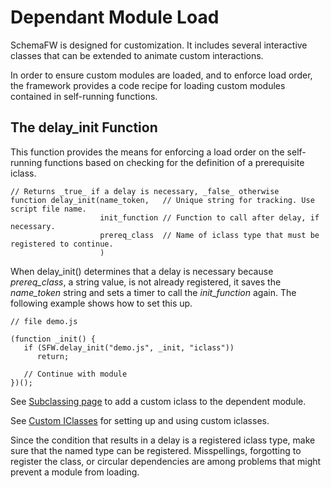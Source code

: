 # Dependant Module Load

SchemaFW is designed for customization.  It includes several interactive classes
that can be extended to animate custom interactions.

In order to ensure custom modules are loaded, and to enforce load order, the
framework provides a code recipe for loading custom modules contained in
self-running functions.

## The delay_init Function

This function provides the means for enforcing a load order on the self-running
functions based on checking for the definition of a prerequisite iclass.

~~~{js}
// Returns _true_ if a delay is necessary, _false_ otherwise
function delay_init(name_token,   // Unique string for tracking. Use script file name.
                    init_function // Function to call after delay, if necessary.
                    prereq_class  // Name of iclass type that must be registered to continue.
                    )
~~~

When delay_init() determines that a delay is necessary because *prereq_class*, a
string value, is not already registered, it saves the *name_token* string and
sets a timer to call the *init_function* again.  The following example shows how
to set this up.

~~~{js}
// file demo.js

(function _init() {
   if (SFW.delay_init("demo.js", _init, "iclass"))
      return;

   // Continue with module      
})();
~~~

See [Subclassing page](Subclassing.md) to add a custom iclass to the dependent
module.

See [Custom IClasses](CustomIClasses.md) for setting up and using custom iclasses.

Since the condition that results in a delay is a registered iclass type, make
sure that the named type can be registered.  Misspellings, forgotting to register
the class, or circular dependencies are among problems that might prevent a
module from loading.
